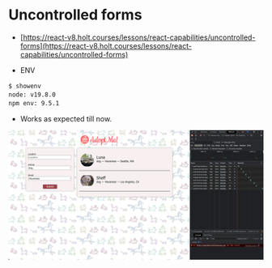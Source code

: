# Uncontrolled forms

- [https://react-v8.holt.courses/lessons/react-capabilities/uncontrolled-forms](https://react-v8.holt.courses/lessons/react-capabilities/uncontrolled-forms)

- ENV
  
```bash
$ showenv
node: v19.8.0
npm env: 9.5.1
```

- Works as expected till now.

![img](.images/image-2023-04-22-12-02-17.png)